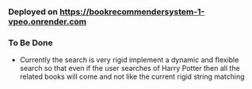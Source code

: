 ### Deployed on https://bookrecommendersystem-1-vpeo.onrender.com
### To Be Done
- Currently the search is very rigid implement a dynamic and flexible search so that even if the user searches of Harry Potter then all the related books will come and not like the current rigid string matching
